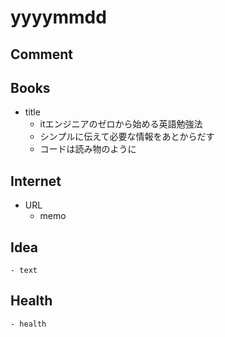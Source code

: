 # yyyymmdd

## Comment

## Books

- title
    - itエンジニアのゼロから始める英語勉強法
    - シンプルに伝えて必要な情報をあとからだす
    - コードは読み物のように

## Internet

- URL
    - memo

## Idea

    - text

## Health

    - health
